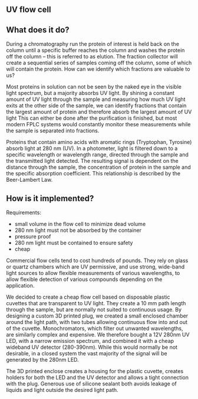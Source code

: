 ## UV flow cell

## What does it do?
During a chromatography run the protein of interest is held back on the column until a specific buffer reaches the column and washes the protein off the column – this is referred to as elution. The fraction collector will create a sequential series of samples coming off the column, some of which will contain the protein.  How can we identify which fractions are valuable to us?

Most proteins in solution can not be seen by the naked eye in the visible light spectrum, but a majority absorbs UV light. By shining a constant amount of UV light through the sample and measuring how much UV light exits at the other side of the sample, we can identify fractions that contain the largest amount of protein and therefore absorb the largest amount of UV light This can either be done after the purification is finished, but most modern FPLC systems would constantly monitor these measurements while the sample is separated into fractions.

Proteins that contain amino acids with aromatic rings (Tryptophan, Tyrosine) absorb light at 280 nm (UV). In a photometer, light is filtered down to a specific wavelength or wavelength range, directed through the sample and the transmitted light detected. The resulting signal is dependent on the distance through the sample, the concentration of protein in the sample and the specific absorption coefficient. This relationship is described by the Beer-Lambert Law.

## How is it implemented?

Requirements:
-	small volume in the flow cell to minimize dead volume 
-	280 nm light must not be absorbed by the container
-	pressure proof
-	280 nm light must be contained to ensure safety
-	cheap

Commercial flow cells tend to cost hundreds of pounds. They rely on glass or quartz chambers which are UV permissive, and use strong, wide-band light sources to allow flexible measurements of various wavelengths, to allow flexible detection of various compounds depending on the application. 

We decided to create a cheap flow cell based on disposable plastic cuvettes that are transparent to UV light. They create a 10 mm path length through the sample, but are normally not suited to continuous usage. By designing a custom 3D printed plug, we created a small enclosed chamber around the light path, with two tubes allowing continuous flow into and out of the cuvette. 
Monochromators, which filter out unwanted wavelengths, are similarly complex and expensive. We therefore bought a 12V 280nm UV LED, with a  narrow emission spectrum, and combined it with a cheap wideband UV detector (280-390nm). While this would normally be not desirable, in a closed system the vast majority of the signal will be generated by the 280nm LED.

The 3D printed enclose creates a housing for the plastic cuvette, creates holders for both the LED and the UV detector and allows a tight connection with the plug. Generous use of silicone sealant both avoids leakage of liquids and light outside the desired light path.



